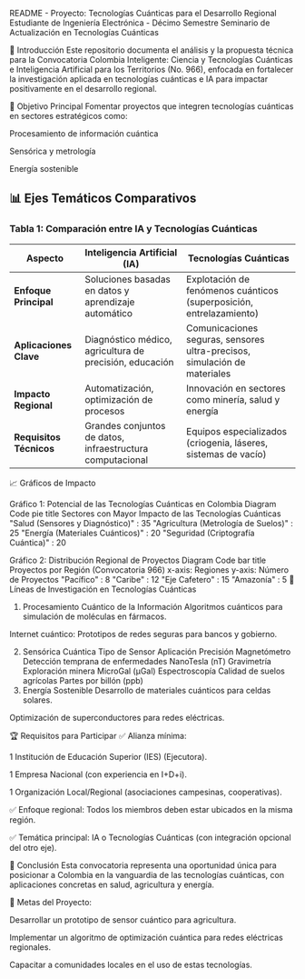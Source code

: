 README - Proyecto: Tecnologías Cuánticas para el Desarrollo Regional
Estudiante de Ingeniería Electrónica - Décimo Semestre
Seminario de Actualización en Tecnologías Cuánticas

📌 Introducción
Este repositorio documenta el análisis y la propuesta técnica para la Convocatoria Colombia Inteligente: Ciencia y Tecnologías Cuánticas e Inteligencia Artificial para los Territorios (No. 966), enfocada en fortalecer la investigación aplicada en tecnologías cuánticas e IA para impactar positivamente en el desarrollo regional.

🔎 Objetivo Principal
Fomentar proyectos que integren tecnologías cuánticas en sectores estratégicos como:

Procesamiento de información cuántica

Sensórica y metrología

Energía sostenible

## 📊 Ejes Temáticos Comparativos

### Tabla 1: Comparación entre IA y Tecnologías Cuánticas

| **Aspecto**               | **Inteligencia Artificial (IA)**                          | **Tecnologías Cuánticas**                          |
|---------------------------|---------------------------------------------------------|---------------------------------------------------|
| **Enfoque Principal**     | Soluciones basadas en datos y aprendizaje automático     | Explotación de fenómenos cuánticos (superposición, entrelazamiento) |
| **Aplicaciones Clave**    | Diagnóstico médico, agricultura de precisión, educación | Comunicaciones seguras, sensores ultra-precisos, simulación de materiales |
| **Impacto Regional**      | Automatización, optimización de procesos                | Innovación en sectores como minería, salud y energía |
| **Requisitos Técnicos**   | Grandes conjuntos de datos, infraestructura computacional | Equipos especializados (criogenia, láseres, sistemas de vacío) |


📈 Gráficos de Impacto

Gráfico 1: Potencial de las Tecnologías Cuánticas en Colombia
Diagram
Code
pie
    title Sectores con Mayor Impacto de las Tecnologías Cuánticas
    "Salud (Sensores y Diagnóstico)" : 35
    "Agricultura (Metrología de Suelos)" : 25
    "Energía (Materiales Cuánticos)" : 20
    "Seguridad (Criptografía Cuántica)" : 20
    
Gráfico 2: Distribución Regional de Proyectos
Diagram
Code
bar
    title Proyectos por Región (Convocatoria 966)
    x-axis: Regiones
    y-axis: Número de Proyectos
    "Pacífico" : 8
    "Caribe" : 12
    "Eje Cafetero" : 15
    "Amazonía" : 5
🔬 Líneas de Investigación en Tecnologías Cuánticas
1. Procesamiento Cuántico de la Información
Algoritmos cuánticos para simulación de moléculas en fármacos.

Internet cuántico: Prototipos de redes seguras para bancos y gobierno.

2. Sensórica Cuántica
Tipo de Sensor	Aplicación	Precisión
Magnetómetro	Detección temprana de enfermedades	NanoTesla (nT)
Gravimetría	Exploración minera	MicroGal (µGal)
Espectroscopía	Calidad de suelos agrícolas	Partes por billón (ppb)
3. Energía Sostenible
Desarrollo de materiales cuánticos para celdas solares.

Optimización de superconductores para redes eléctricas.

🏆 Requisitos para Participar
✅ Alianza mínima:

1 Institución de Educación Superior (IES) (Ejecutora).

1 Empresa Nacional (con experiencia en I+D+i).

1 Organización Local/Regional (asociaciones campesinas, cooperativas).

✅ Enfoque regional: Todos los miembros deben estar ubicados en la misma región.

✅ Temática principal: IA o Tecnologías Cuánticas (con integración opcional del otro eje).

📌 Conclusión
Esta convocatoria representa una oportunidad única para posicionar a Colombia en la vanguardia de las tecnologías cuánticas, con aplicaciones concretas en salud, agricultura y energía.

🎯 Metas del Proyecto:

Desarrollar un prototipo de sensor cuántico para agricultura.

Implementar un algoritmo de optimización cuántica para redes eléctricas regionales.

Capacitar a comunidades locales en el uso de estas tecnologías.
